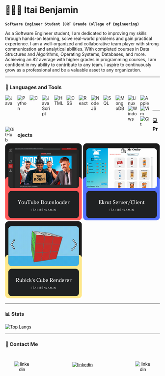 # 👨🏻‍💻 Itai Benjamin

**`Software Engineer Student (ORT Braude College of Engineering)`**

As a Software Engineer student, I am dedicated to improving my skills through hands-on learning, solve real-world problems and gain practical experience. I am a well-organized and collaborative team player with strong communication and analytical abilities. With completed courses in Data Structures and Algorithms, Operating Systems, Databases, and more. Achieving an 82 average with higher grades in programming courses, I am confident in my ability to contribute to any team. I aspire to continuously grow as a professional and be a valuable asset to any organization.


---

### 🧰 Languages and Tools

<img align="left" alt="Java" width="30px" style="padding-right:10px;" src="https://cdn.jsdelivr.net/gh/devicons/devicon/icons/java/java-original.svg"/>
<img align="left" alt="Python" width="30px" style="padding-right:10px;" src="https://cdn.jsdelivr.net/gh/devicons/devicon/icons/python/python-plain.svg" />
<img align="left" alt="C" width="30px" style="padding-right:10px;" src="https://cdn.jsdelivr.net/gh/devicons/devicon/icons/c/c-original.svg"/>
<img align="left" alt="JavaScript" width="30px" style="padding-right:10px;" src="https://cdn.jsdelivr.net/gh/devicons/devicon/icons/javascript/javascript-plain.svg" />
<img align="left" alt="HTML" width="30px" style="padding-right:10px;" src="https://cdn.jsdelivr.net/gh/devicons/devicon/icons/html5/html5-plain.svg" />
<img align="left" alt="CSS" width="30px" style="padding-right:10px;" src="https://cdn.jsdelivr.net/gh/devicons/devicon/icons/css3/css3-plain.svg" />
<img align="left" alt="React" width="30px" style="padding-right:10px;" src="https://cdn.jsdelivr.net/gh/devicons/devicon/icons/react/react-original.svg" />
<img align="left" alt="NodeJS" width="30px" style="padding-right:10px;" src="https://cdn.jsdelivr.net/gh/devicons/devicon/icons/nodejs/nodejs-original.svg" />
<img align="left" alt="SQL" width="30px" style="padding-right:10px;" src="https://cdn.jsdelivr.net/gh/devicons/devicon/icons/mysql/mysql-original-wordmark.svg" />
<img align="left" alt="MongoDB" width="30px" style="padding-right:10px;" src="https://cdn.jsdelivr.net/gh/devicons/devicon/icons/mongodb/mongodb-original-wordmark.svg" />
<img align="left" alt="Linux" width="30px" style="padding-right:10px;" src="https://cdn.jsdelivr.net/gh/devicons/devicon/icons/linux/linux-original.svg" />
<img align="left" alt="Apple" width="30px" style="padding-right:10px;" src="https://cdn.jsdelivr.net/gh/devicons/devicon/icons/apple/apple-original.svg" />
<img align="left" alt="Windows" width="30px" style="padding-right:10px;" src="https://svgshare.com/i/thW.svg" />
<img align="left" alt="Vim" width="30px" style="padding-right:10px;" src="https://cdn.jsdelivr.net/gh/devicons/devicon/icons/vim/vim-original.svg" />
<img align="left" alt="Git" width="30px" style="padding-right:10px;" src="https://cdn.jsdelivr.net/gh/devicons/devicon/icons/git/git-original.svg" />
<img align="left" alt="GitHub" width="30px" style="padding-right:10px;" src="https://cdn.jsdelivr.net/gh/devicons/devicon/icons/github/github-original.svg" />


          
<br>
<br>

---

### 💻 Projects
[![YouTubeRepo](YouTubeRepo.png)](https://github.com/itaibenjy/Youtube-Downloader)
[![EkrutRepo](EkrutRepo.png)](https://github.com/itaibenjy/Ekrut-Server-Client-Shop)
[![RubicksRepo](RubicksCubeRepo.png)](https://github.com/itaibenjy/3D-Rubiks-Cube)

--- 

### 📊 Stats
[![Top Langs](https://github-readme-stats.vercel.app/api/top-langs/?username=itaibenjy&layout=compact)](https://github.com/anuraghazra/github-readme-stats)

---

### 📧 Contact Me
          


<div align="center" width="200" style="padding:30px;">
<a href="https://linkedin.com/in/itai-benjamin-66696b250" style="color:black;">
<img align="left" alt="linkedin" width="50px"  src="https://cdn.jsdelivr.net/gh/devicons/devicon/icons/linkedin/linkedin-original.svg" /> 
 </a>

<a href="mailto:itaibenjy@gmail.com" style="color:black;">
<img align="center" alt="linkedin" width="50px" src="https://www.svgrepo.com/show/303161/gmail-icon-logo.svg" /> 
 </a>

<a href="Itai Benjamin Resume.pdf" style="color:black">
<img align="right" alt="linkedin" width="50px" src="https://www.svgrepo.com/show/262744/curriculum-vitae-portfolio.svg" /> 
</a>

</div>
